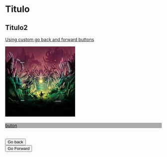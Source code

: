 <html>
  <head>
    <link rel="stylesheet" href="css/boostrap.min.css">
    <link rel="stylesheet" href="css/boostrap-theme.min.css">
    <script src="js/boostrap.min.js"></script>
    <title>Titutlo</title>
  </head>
  <body>
    <h1>Titulo</h1>
    <h2>Titulo2</h2>
    <p><a href="botones.html">Using custom go back and forward buttons
    <div class="container">
     <div class="row">
       <div class="col-lg-4"><img src="img1.jpg"></div>
       <br>
       <div class="col-mg-6" style="background-color:#aaa"><a href="botones.html">buton</a></div>
     <br>
     <br>
     <button type="button" onclick="history.back();">Go back</button>
     <br>
     <button type="button" onclick="history.forward();">Go Forward</button>
       
 
  
